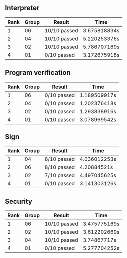 ## Interpreter

| Rank | Group | Result       | Time         |
|------|-------|--------------|--------------|
| 1    | 06    | 10/10 passed | 3.675818834s |
| 2    | 04    | 10/10 passed | 5.220253376s |
| 3    | 02    | 10/10 passed | 5.786707169s |
| 4    | 01    | 0/10 passed  | 3.172675918s |
## Program verification

| Rank | Group | Result      | Time         |
|------|-------|-------------|--------------|
| 1    | 06    | 0/10 passed | 1.189509917s |
| 2    | 04    | 0/10 passed | 1.202376418s |
| 3    | 02    | 0/10 passed | 1.293838916s |
| 4    | 01    | 0/10 passed | 3.078969542s |
## Sign

| Rank | Group | Result      | Time         |
|------|-------|-------------|--------------|
| 1    | 04    | 8/10 passed | 4.036012253s |
| 2    | 06    | 8/10 passed | 4.20884521s  |
| 3    | 02    | 7/10 passed | 4.497045625s |
| 4    | 01    | 0/10 passed | 3.141303126s |
## Security

| Rank | Group | Result       | Time         |
|------|-------|--------------|--------------|
| 1    | 06    | 10/10 passed | 3.475775169s |
| 2    | 02    | 10/10 passed | 3.612202669s |
| 3    | 04    | 10/10 passed | 3.74867717s  |
| 4    | 01    | 0/10 passed  | 5.277704252s |
